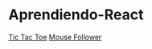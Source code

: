 # Aprendiendo-React

<div className="flex flex-col gap-2">
  <a href="https://66349c1ac15140c69ba97705--legendary-lokum-0ca566.netlify.app/" class="text-blue-500 hover:underline">Tic Tac Toe</a>
  <a href="https://wondrous-klepon-a60a9f.netlify.app/" class="text-blue-500 hover:underline">Mouse Follower</a>
</div>
